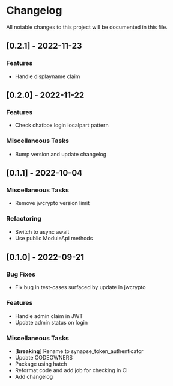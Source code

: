 # Changelog

All notable changes to this project will be documented in this file.

## [0.2.1] - 2022-11-23

### Features

- Handle displayname claim

## [0.2.0] - 2022-11-22

### Features

- Check chatbox login localpart pattern

### Miscellaneous Tasks

- Bump version and update changelog

## [0.1.1] - 2022-10-04

### Miscellaneous Tasks

- Remove jwcrypto version limit

### Refactoring

- Switch to async await
- Use public ModuleApi methods

## [0.1.0] - 2022-09-21

### Bug Fixes

- Fix bug in test-cases surfaced by update in jwcrypto

### Features

- Handle admin claim in JWT
- Update admin status on login

### Miscellaneous Tasks

- [**breaking**] Rename to synapse_token_authenticator
- Update CODEOWNERS
- Package using hatch
- Reformat code and add job for checking in CI
- Add changelog

<!-- generated by git-cliff -->
